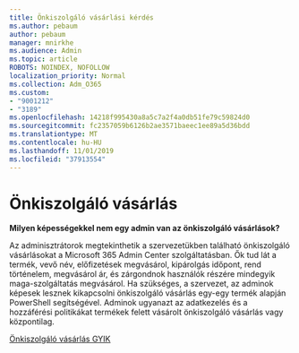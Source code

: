 ```yaml
---
title: Önkiszolgáló vásárlási kérdés
ms.author: pebaum
author: pebaum
manager: mnirkhe
ms.audience: Admin
ms.topic: article
ROBOTS: NOINDEX, NOFOLLOW
localization_priority: Normal
ms.collection: Adm_O365
ms.custom:
- "9001212"
- "3189"
ms.openlocfilehash: 14218f995430a8a5c7a2f4a0db51fe79c59824d0
ms.sourcegitcommit: fc2357059b6126b2ae3571baeec1ee89a5d36bdd
ms.translationtype: MT
ms.contentlocale: hu-HU
ms.lasthandoff: 11/01/2019
ms.locfileid: "37913554"
---
```

# <a name="self-service-purchase"></a>Önkiszolgáló vásárlás

**Milyen képességekkel nem egy admin van az önkiszolgáló vásárlások?**

Az adminisztrátorok megtekinthetik a szervezetükben található önkiszolgáló vásárlásokat a Microsoft 365 Admin Center szolgáltatásban. Ők tud lát a termék, vevő név, előfizetések megvásárol, kipárolgás időpont, rend történelem, megvásárol ár, és zárgondnok használók részére mindegyik maga-szolgáltatás megvásárol.  Ha szükséges, a szervezet, az adminok képesek lesznek kikapcsolni önkiszolgáló vásárlás egy-egy termék alapján PowerShell segítségével.  Adminok ugyanazt az adatkezelés és a hozzáférési politikákat termékek felett vásárolt önkiszolgáló vásárlás vagy központilag.

[Önkiszolgáló vásárlás GYIK](https://aka.ms/self-service-purchase-faq)

